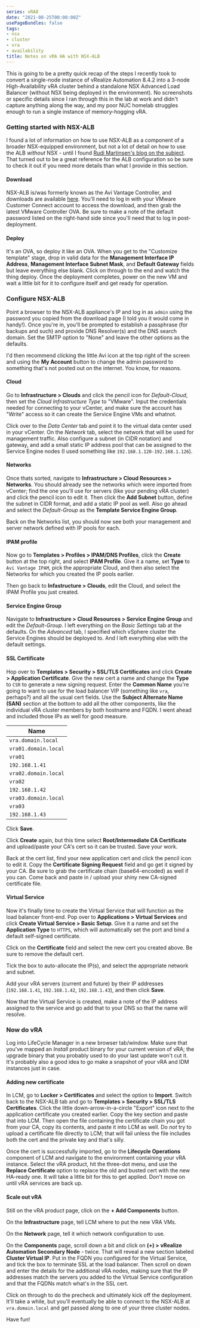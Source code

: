 ```yaml
---
series: vRA8
date: "2021-08-25T00:00:00Z"
usePageBundles: false
tags:
- nsx
- cluster
- vra
- availability
title: Notes on vRA HA with NSX-ALB
---
```

This is going to be a pretty quick recap of the steps I recently took to convert a single-node instance of vRealize Automation 8.4.2 into a 3-node High-Availability vRA cluster behind a standalone NSX Advanced Load Balancer (without NSX being deployed in the environment). No screenshots or specific details since I ran through this in the lab at work and didn't capture anything along the way, and my poor NUC homelab struggles enough to run a single instance of memory-hogging vRA.

### Getting started with NSX-ALB
I found a lot of information on how to use NSX-ALB as a component of a broader NSX-equipped environment, but not a lot of detail on how to use the ALB *without* NSX - until I found [Rudi Martinsen's blog on the subject](https://rudimartinsen.com/2021/06/25/load-balancing-with-nsx-alb/). That turned out to be a great reference for the ALB configuration so be sure to check it out if you need more details than what I provide in this section. 

#### Download
NSX-ALB is/was formerly known as the Avi Vantage Controller, and downloads are available [here](https://portal.avipulse.vmware.com/software/vantage). You'll need to log in with your VMware Customer Connect account to access the download, and then grab the latest VMware Controller OVA. Be sure to make a note of the default password listed on the right-hand side since you'll need that to log in post-deployment.

#### Deploy
It's an OVA, so deploy it like an OVA. When you get to the "Customize template" stage, drop in valid data for the **Management Interface IP Address**, **Management Interface Subnet Mask**, and **Default Gateway** fields but leave everything else blank. Click on through to the end and watch the thing deploy. Once the deployment completes, power on the new VM and wait a little bit for it to configure itself and get ready for operation.

### Configure NSX-ALB
Point a browser to the NSX-ALB appliance's IP and log in as `admin` using the password you copied from the download page (I told you it would come in handy!). Once you're in, you'll be prompted to establish a passphrase (for backups and such) and provide DNS Resolver(s) and the DNS search domain. Set the SMTP option to "None" and leave the other options as the defaults.

I'd then recommend clicking the little Avi icon at the top right of the screen and using the **My Account** button to change the admin password to something that's not posted out on the internet. You know, for reasons.

#### Cloud
Go to **Infrastructure > Clouds** and click the pencil icon for *Default-Cloud*, then set the *Cloud Infrastructure Type* to "VMware". Input the credentials needed for connecting to your vCenter, and make sure the account has "Write" access so it can create the Service Engine VMs and whatnot.

Click over to the *Data Center* tab and point it to the virtual data center used in your vCenter. On the *Network* tab, select the network that will be used for management traffic. Also configure a subnet (in CIDR notation) and gateway, and add a small static IP address pool that can be assigned to the Service Engine nodes (I used something like `192.168.1.120-192.168.1.126`).

#### Networks
Once thats sorted, navigate to **Infrastructure > Cloud Resources > Networks**. You should already see the networks which were imported from vCenter; find the one you'll use for servers (like your pending vRA cluster) and click the pencil icon to edit it. Then click the **Add Subnet** button, define the subnet in CIDR format, and add a static IP pool as well. Also go ahead and select the *Default-Group* as the **Template Service Engine Group**.

Back on the Networks list, you should now see both your management and server network defined with IP pools for each.

#### IPAM profile
Now go to **Templates > Profiles > IPAM/DNS Profiles**, click the **Create** button at the top right, and select **IPAM Profile**. Give it a name, set **Type** to `Avi Vantage IPAM`, pick the appropriate Cloud, and then also select the Networks for which you created the IP pools earlier.

Then go back to **Infastructure > Clouds**, edit the Cloud, and select the IPAM Profile you just created.

#### Service Engine Group
Navigate to **Infrastructure > Cloud Resources > Service Engine Group** and edit the *Default-Group*. I left everything on the *Basic Settings* tab at the defaults. On the *Advanced* tab, I specified which vSphere cluster the Service Engines should be deployed to. And I left everything else with the default settings.

#### SSL Certificate
Hop over to **Templates > Security > SSL/TLS Certificates** and click **Create > Application Certificate**. Give the new cert a name and change the **Type** to `CSR` to generate a new signing request. Enter the **Common Name** you're going to want to use for the load balancer VIP (something like `vra`, perhaps?) and all the usual cert fields. Use the **Subject Alternate Name (SAN)** section at the bottom to add all the other components, like the individual vRA cluster members by both hostname and FQDN. I went ahead and included those IPs as well for good measure. 

| Name                 |
|----------------------|
| `vra.domain.local`   |
| `vra01.domain.local` |
| `vra01`              |
| `192.168.1.41`       |
| `vra02.domain.local` |
| `vra02`              |
| `192.168.1.42`       |
| `vra03.domain.local` |
| `vra03`              |
| `192.168.1.43`       |

Click **Save**. 

Click **Create** again, but this time select **Root/Intermediate CA Certificate** and upload/paste your CA's cert so it can be trusted. Save your work.

Back at the cert list, find your new application cert and click the pencil icon to edit it. Copy the **Certificate Signing Request** field and go get it signed by your CA. Be sure to grab the certificate chain (base64-encoded) as well if you can. Come back and paste in / upload your shiny new CA-signed certificate file.

#### Virtual Service
Now it's finally time to create the Virtual Service that will function as the load balancer front-end. Pop over to **Applications > Virtual Services** and click **Create Virtual Service > Basic Setup**. Give it a name and set the **Application Type** to `HTTPS`, which will automatically set the port and bind a default self-signed certificate. 

Click on the **Certificate** field and select the new cert you created above. Be sure to remove the default cert.

Tick the box to auto-allocate the IP(s), and select the appropriate network and subnet.

Add your vRA servers (current and future) by their IP addresses (`192.168.1.41`, `192.168.1.42`, `192.168.1.43`), and then click **Save**.

Now that the Virtual Service is created, make a note of the IP address assigned to the service and go add that to your DNS so that the name will resolve.

### Now do vRA
Log into LifeCycle Manager in a new browser tab/window. Make sure that you've mapped an *Install* product binary for your current version of vRA; the upgrade binary that you probably used to do your last update won't cut it. It's probably also a good idea to go make a snapshot of your vRA and IDM instances just in case.

#### Adding new certificate
In LCM, go to **Locker > Certificates** and select the option to **Import**. Switch back to the NSX-ALB tab and go to **Templates > Security > SSL/TLS Certificates**. Click the little down-arrow-in-a-circle "Export" icon next to the application certificate you created earlier. Copy the key section and paste that into LCM. Then open the file containing the certificate chain you got from your CA, copy its contents, and paste it into LCM as well. Do *not* try to upload a certificate file directly to LCM; that will fail unless the file includes both the cert and the private key and that's silly. 

Once the cert is successfully imported, go to the **Lifecycle Operations** component of LCM and navigate to the environment containing your vRA instance. Select the vRA product, hit the three-dot menu, and use the **Replace Certificate** option to replace the old and busted cert with the new HA-ready one. It will take a little bit for this to get applied. Don't move on until vRA services are back up.

#### Scale out vRA
Still on the vRA product page, click on the **+ Add Components** button. 

On the **Infrastructure** page, tell LCM where to put the new VRA VMs.

On the **Network** page, tell it which network configuration to use.

On the **Components** page, scroll down a bit and click on **(+) > vRealize Automation Secondary Node** - twice. That will reveal a new section labeled **Cluster Virtual IP**. Put in the FQDN you configured for the Virtual Service, and tick the box to terminate SSL at the load balancer. Then scroll on down and enter the details for the additional vRA nodes, making sure that the IP addresses match the servers you added to the Virtual Service configuration and that the FQDNs match what's in the SSL cert.

Click on through to do the precheck and ultimately kick off the deployment. It'll take a while, but you'll eventually be able to connect to the NSX-ALB at `vra.domain.local` and get passed along to one of your three cluster nodes.

Have fun!

